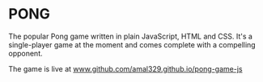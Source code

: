 # PONG 

The popular Pong game written in plain JavaScript, HTML and CSS. It's a single-player game at the moment and comes complete with a compelling opponent.

The game is live at www.github.com/amal329.github.io/pong-game-js
